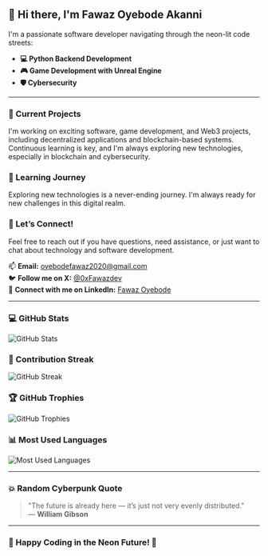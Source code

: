 ## 👋 Hi there, I'm Fawaz Oyebode Akanni

I'm a passionate software developer navigating through the neon-lit code streets:

- **💻 Python Backend Development**
- **🎮 Game Development with Unreal Engine**
- **🛡️ Cybersecurity**

---

### 🔭 Current Projects
I'm working on exciting software, game development, and Web3 projects, including decentralized applications and blockchain-based systems. Continuous learning is key, and I'm always exploring new technologies, especially in blockchain and cybersecurity.

### 🌱 Learning Journey
Exploring new technologies is a never-ending journey. I'm always ready for new challenges in this digital realm.

### 💬 Let’s Connect!
Feel free to reach out if you have questions, need assistance, or just want to chat about technology and software development.

📫 **Email:** [oyebodefawaz2020@gmail.com](mailto:oyebodefawaz2020@gmail.com)  
🐦 **Follow me on X:** [@0xFawazdev](https://x.com/0xFawazdev)  
🔗 **Connect with me on LinkedIn:** [Fawaz Oyebode](https://www.linkedin.com/in/fawazoyebode)

---

### 💻 GitHub Stats
![GitHub Stats](https://github-readme-stats.vercel.app/api?username=fawazdevx&show_icons=true&theme=radical)

### 🚀 Contribution Streak
![GitHub Streak](https://github-readme-streak-stats.herokuapp.com/?user=fawazdevx&theme=radical)

### 🏆 GitHub Trophies
![GitHub Trophies](https://github-profile-trophy.vercel.app/?username=fawazdevx&theme=radical)

### 📊 Most Used Languages
![Most Used Languages](https://github-readme-stats.vercel.app/api/top-langs/?username=fawazdevx&layout=compact&theme=radical)

---

### 💥 Random Cyberpunk Quote
> "The future is already here — it’s just not very evenly distributed."  
> — **William Gibson**

---

### 🌌 Happy Coding in the Neon Future! 🚀
